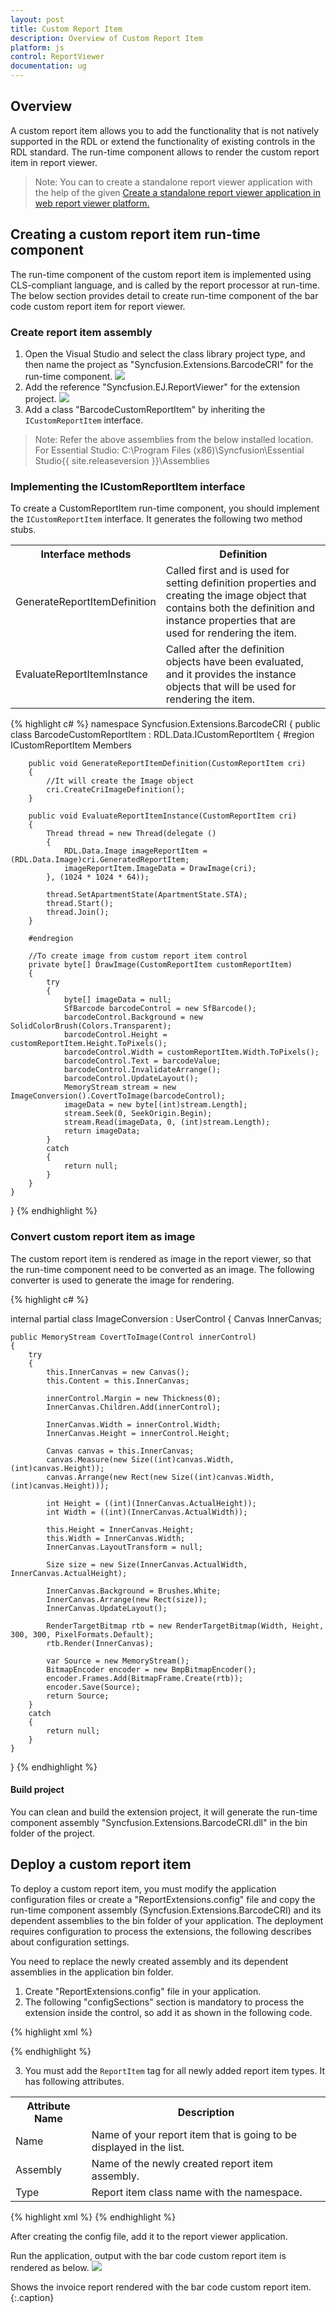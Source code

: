 ```yaml
---
layout: post
title: Custom Report Item
description: Overview of Custom Report Item
platform: js
control: ReportViewer
documentation: ug
---
```


## Overview

A custom report item allows you to add the functionality that is not natively supported in the RDL or extend the functionality of existing controls in the RDL standard. The run-time component allows to render the custom report item in report viewer.

>Note: You can to create a standalone report viewer application with the help of the given [Create a standalone report viewer application in web report viewer platform.](/js/reportviewer/getting-started)


## Creating a custom report item run-time component

The run-time component of the custom report item is implemented using CLS-compliant language, and is called by the report processor at run-time. The below section provides detail to create run-time component of the bar code custom report item for report viewer.

### Create report item assembly

1.	Open the Visual Studio and select the class library project type, and then name the project as "Syncfusion.Extensions.BarcodeCRI" for the run-time component.
    ![](Add-Custom-Report-Item-images/Custom-Report-Item-2.png)
2.	Add the reference "Syncfusion.EJ.ReportViewer" for the extension project.
    ![](Add-Custom-Report-Item-images/Custom-Report-Item-3.png)  
3.  Add a class "BarcodeCustomReportItem" by inheriting the `ICustomReportItem` interface.

>Note: Refer the above assemblies from the below installed location.
For Essential Studio: C:\Program Files (x86)\Syncfusion\Essential Studio{{ site.releaseversion }}\Assemblies 


### Implementing the ICustomReportItem interface

To create a CustomReportItem run-time component, you should implement the `ICustomReportItem` interface. It generates the following two method stubs.

<table>
<tr>
<th>Interface methods</th>
<th>Definition</th>
</tr>
<tr>
<td>GenerateReportItemDefinition</td>
<td>Called first and is used for setting definition properties and creating the image object that contains both the definition and instance properties that are used for rendering the item.</td>
</tr>
<tr>
<td>EvaluateReportItemInstance</td>
<td>Called after the definition objects have been evaluated, and it provides the instance objects that will be used for rendering the item.</td>
</tr>
</table>

{% highlight c# %}
namespace Syncfusion.Extensions.BarcodeCRI
{
    public class BarcodeCustomReportItem : RDL.Data.ICustomReportItem
    {
        #region ICustomReportItem Members

        public void GenerateReportItemDefinition(CustomReportItem cri)
        {
            //It will create the Image object
            cri.CreateCriImageDefinition();
        }

        public void EvaluateReportItemInstance(CustomReportItem cri)
        {
            Thread thread = new Thread(delegate ()
            {
                RDL.Data.Image imageReportItem = (RDL.Data.Image)cri.GeneratedReportItem;
                imageReportItem.ImageData = DrawImage(cri);
            }, (1024 * 1024 * 64));

            thread.SetApartmentState(ApartmentState.STA);
            thread.Start();
            thread.Join();
        }

        #endregion

        //To create image from custom report item control
        private byte[] DrawImage(CustomReportItem customReportItem)
        {
            try
            {
                byte[] imageData = null;
                SfBarcode barcodeControl = new SfBarcode();
                barcodeControl.Background = new SolidColorBrush(Colors.Transparent);
                barcodeControl.Height = customReportItem.Height.ToPixels();
                barcodeControl.Width = customReportItem.Width.ToPixels();
                barcodeControl.Text = barcodeValue;
                barcodeControl.InvalidateArrange();
                barcodeControl.UpdateLayout();
                MemoryStream stream = new ImageConversion().CovertToImage(barcodeControl);
                imageData = new byte[(int)stream.Length];
                stream.Seek(0, SeekOrigin.Begin);
                stream.Read(imageData, 0, (int)stream.Length);
                return imageData;
            } 
            catch
            {
                return null;
            }
        }
    }
}
{% endhighlight %}

### Convert custom report item as image

The custom report item is rendered as image in the report viewer, so that the run-time component need to be converted as an image. The following converter is used to generate the image for rendering.

{% highlight c# %}

internal partial class ImageConversion : UserControl
{
    Canvas InnerCanvas;

    public MemoryStream CovertToImage(Control innerControl)
    {
        try
        {
            this.InnerCanvas = new Canvas();
            this.Content = this.InnerCanvas;

            innerControl.Margin = new Thickness(0);
            InnerCanvas.Children.Add(innerControl);

            InnerCanvas.Width = innerControl.Width;
            InnerCanvas.Height = innerControl.Height;

            Canvas canvas = this.InnerCanvas;
            canvas.Measure(new Size((int)canvas.Width, (int)canvas.Height));
            canvas.Arrange(new Rect(new Size((int)canvas.Width, (int)canvas.Height)));

            int Height = ((int)(InnerCanvas.ActualHeight));
            int Width = ((int)(InnerCanvas.ActualWidth));

            this.Height = InnerCanvas.Height;
            this.Width = InnerCanvas.Width;
            InnerCanvas.LayoutTransform = null;

            Size size = new Size(InnerCanvas.ActualWidth, InnerCanvas.ActualHeight);

            InnerCanvas.Background = Brushes.White;
            InnerCanvas.Arrange(new Rect(size));
            InnerCanvas.UpdateLayout();

            RenderTargetBitmap rtb = new RenderTargetBitmap(Width, Height, 300, 300, PixelFormats.Default);
            rtb.Render(InnerCanvas);

            var Source = new MemoryStream();
            BitmapEncoder encoder = new BmpBitmapEncoder();
            encoder.Frames.Add(BitmapFrame.Create(rtb));
            encoder.Save(Source);
            return Source;
        }
        catch
        {
            return null;
        }
    }
}
{% endhighlight %}

#### Build project

You can clean and build the extension project, it will generate the run-time component assembly "Syncfusion.Extensions.BarcodeCRI.dll" in the bin folder of the project.


## Deploy a custom report item 

To deploy a custom report item, you must modify the application configuration files or create a "ReportExtensions.config" file and copy the run-time component assembly (Syncfusion.Extensions.BarcodeCRI) and its dependent assemblies to the bin folder of your application. The deployment requires configuration to process the extensions, the following describes about configuration settings.

You need to replace the newly created assembly and its dependent assemblies in the application bin folder. 

1.	Create "ReportExtensions.config" file in your application.
2.	The following "configSections" section is mandatory to process the extension inside the control, so add it as shown in the following code.

{% highlight xml %}
<configSections>
    <section name="ReportingExtensions" type="Syncfusion.Reporting.Extensions,  Syncfusion.EJ.ReportViewer" allowLocation="true" allowDefinition="Everywhere" />
</configSections>
{% endhighlight %}

3.	You must add the `ReportItem` tag for all newly added report item types. It has following attributes.

<table>
<tr>
<th>Attribute Name</th>
<th>Description</th>
</tr>
<tr>
<td>Name</td>
<td>Name of your report item that is going to be displayed in the list.</td>
</tr>
<tr>
<td>Assembly</td>
<td>Name of the newly created report item assembly.</td>
</tr>
<tr>
<td>Type</td>
<td>Report item class name with the namespace.</td>
</tr>
</table>

{% highlight xml %}
 <ReportingExtensions>
    <ReportItems>
      <ReportItem Name="Barcode" Assembly="Syncfusion.Extensions.BarcodeCRI" Type="Syncfusion.Extensions.BarcodeCRI.BarcodeCustomReportItem" />
    </ReportItems>
  </ReportingExtensions>
</configuration>
{% endhighlight %}

After creating the config file, add it to the report viewer application.

Run the application, output with the bar code custom report item is rendered as below.
![](Add-Custom-Report-Item-images/Custom-Report-Item-1.png)

Shows the invoice report rendered with the bar code custom report item.
   {:.caption}	





